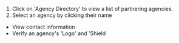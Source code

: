 1) Click on 'Agency Directory' to view a list of partnering agencies.
2) Select an agency by clicking their name
* View contact information
* Verify an agency's 'Logo' and 'Shield
